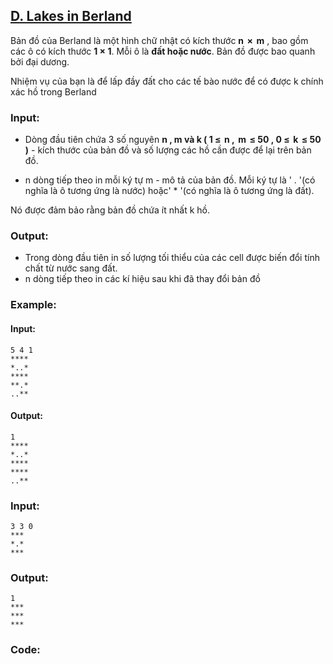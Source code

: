 ## [D. Lakes in Berland](http://codeforces.com/problemset/problem/723/D)

Bản đồ của Berland là một hình chữ nhật có kích thước **n  ×  m** , bao gồm các ô có kích thước **1 × 1**. Mỗi ô là **đất hoặc nước**. Bản đồ được bao quanh bởi đại dương.

Nhiệm vụ của bạn là để lấp đầy đất cho các tế bào nước để có được k chính xác hồ trong Berland

### Input:
+ Dòng đầu tiên chứa 3 số nguyên **n , m và k ( 1 ≤  n ,  m  ≤ 50 , 0 ≤  k  ≤ 50 )** - kích thước của bản đồ và số lượng các hồ cần được để lại trên bản đồ.

+ n dòng tiếp theo in mỗi ký tự m - mô tả của bản đồ. Mỗi ký tự là ' . '(có nghĩa là ô tương ứng là nước) hoặc' * '(có nghĩa là ô tương ứng là đất).

Nó được đảm bảo rằng bản đồ chứa ít nhất k hồ.

### Output:
+ Trong dòng đầu tiên in số lượng tối thiểu của các cell được biến đổi tính chất từ nước sang đất.
+ n dòng tiếp theo in các kí hiệu sau khi đã thay đổi bản đồ 

### Example:
#### Input:

```
5 4 1
****
*..*
****
**.*
..**
```

#### Output:

```
1
****
*..*
****
****
..**
```

### Input:

```
3 3 0
***
*.*
***
```

### Output:
```
1
***
***
***
```

### Code:
